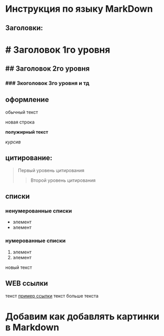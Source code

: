 # Инструкция по языку MarkDown
## Заголовки:
# # Заголовок 1го уровня
## ## Заголовок 2го уровня
### ### Зкоголовок 3го уровня и тд

## оформление
обычный текст

новая строка

**полужирный текст**

*курсив*

## цитирование:
> Первый уровень цитирования
>> Второй уровень цитирования

## списки
### ненумерованные списки
* элемент
* элемент
### нумерованные списки
1. элемент
2. элемент

новый текст

## WEB ссылки
текст [пример ссылки](http.1.com)
текст
больше текста

# Добавим как добавлять картинки в Markdown